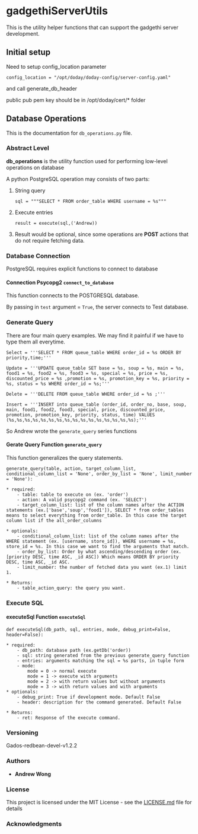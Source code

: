 # gadgethiServerUtils
This is the utility helper functions that can support the gadgethi server development. 

## Initial setup
Need to setup config_location parameter
```
config_location = "/opt/doday/doday-config/server-config.yaml"
```
and call generate_db_header

public pub pem key should be in /opt/doday/cert/* folder

## Database Operations
This is the documentation for ```db_operations.py``` file.

### Abstract Level

**db_operations** is the utility function used for performing low-level operations on database 

A python PostgreSQL operation may consists of two parts:

1. String query

	```
	sql = """SELECT * FROM order_table WHERE username = %s"""
	```

2. Execute entries

	```
	result = execute(sql,('Andrew))
	```
	
3. Result would be optional, since some operations are **POST** actions that do not require fetching data.


### Database Connection

PostgreSQL requires explicit functions to connect to database

#### Connection Psycopg2 ```connect_to_database```

This function connects to the POSTGRESQL database.

By passing in ```test``` argument = ```True```, the server connects to Test database.



### Generate Query 

There are four main query examples. We may find it painful if we have to type them all everytime. 

```
Select = '''SELECT * FROM queue_table WHERE order_id = %s ORDER BY priority,time;'''

Update = '''UPDATE queue_table SET base = %s, soup = %s, main = %s, food1 = %s, food2 = %s, food3 = %s, special = %s, price = %s, discounted_price = %s ,promotion = %s, promotion_key = %s, priority = %s, status = %s WHERE order_id = %s;'''

Delete = '''DELETE FROM queue_table WHERE order_id = %s ;'''

Insert = '''INSERT into queue_table (order_id, order_no, base, soup, main, food1, food2, food3, special, price, discounted_price, promotion, promotion_key, priority, status, time) VALUES (%s,%s,%s,%s,%s,%s,%s,%s,%s,%s,%s,%s,%s,%s,%s,%s);'''
```

So Andrew wrote the ```generate_query``` series functions

#### Gerate Query Function ```generate_query``` 
This function generalizes the query statements.

```
generate_query(table, action, target_column_list, conditional_column_list = 'None', order_by_list = 'None', limit_number = 'None'):
```

	* required:
		- table: table to execute on (ex. 'order')
		- action: A valid psycopg2 command (ex. 'SELECT')
		- target_column_list: list of the column names after the ACTION statements (ex.['base','soup','food1']), SELECT * from order_tables means to select everything from order_table. In this case the target column list if the all_order_columns
	
	* optionals:
		- conditional_column_list: list of the column names after the WHERE statement (ex. [username, store_id]), WHERE username = %s, store_id = %s. In this case we want to find the arguments that match.
		- order_by_list: Order by what ascending/descending order (ex.[priority DESC, time ASC, _id ASC]) Which means ORDER BY priority DESC, time ASC, _id ASC. 
		- limit_number: the number of fetched data you want (ex.1) limit 1.
		 
	* Returns:
		- table_action_query: the query you want.

### Execute SQL

#### executeSql Function ```executeSql```

```
def executeSql(db_path, sql, entries, mode, debug_print=False, header=False):
```

	* required:
		- db_path: database path (ex.getDb('order))
		- sql: string generated from the previous generate_query function
		- entries: arguments matching the sql = %s parts, in tuple form
		- mode:
			mode = 0 -> normal execute
			mode = 1 -> execute with arguments
			mode = 2 -> with return values but without arguments
			mode = 3 -> with return values and with arguments	
	* optionals:
		- debug_print: True if development mode. Default False
		- header: description for the command generated. Default False
		 
	* Returns:
		- ret: Response of the execute command.

### Versioning

Gados-redbean-devel-v1.2.2

### Authors

* **Andrew Wong** 

### License

This project is licensed under the MIT License - see the [LICENSE.md](LICENSE.md) file for details

### Acknowledgments
